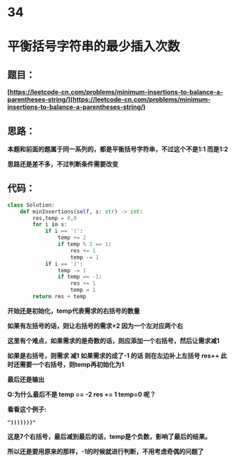 # 34


# **平衡括号字符串的最少插入次数**

## **题目：**

**[https://leetcode-cn.com/problems/minimum-insertions-to-balance-a-parentheses-string/](https://leetcode-cn.com/problems/minimum-insertions-to-balance-a-parentheses-string/)**

## **思路：**

**本题和前面的题属于同一系列的，都是平衡括号字符串，不过这个不是1:1 而是1:2**

**思路还是差不多，不过判断条件需要改变**

## **代码：**

```python
class Solution:
    def minInsertions(self, s: str) -> int:
        res,temp = 0,0
        for i in s:
            if i == '(':
                temp += 2
                if temp % 2 == 1:
                    res += 1
                    temp -= 1
            if i == ')':
                temp -= 1
                if temp == -1:
                    res += 1
                    temp = 1
        return res + temp
```

**开始还是初始化，temp代表需求的右括号的数量**

**如果有左括号的话，则让右括号的需求+2 因为一个左对应两个右**

**这里有个难点，如果需求的是奇数的话，则应添加一个右括号，然后让需求减1**

**如果是右括号，则需求 减1 如果需求的成了-1 的话  则在左边补上左括号 res++ 此时还需要一个右括号，则temp再初始化为1**

**最后还是输出**

**Q:为什么最后不是 temp == -2   res += 1   temp=0 呢？**

**看看这个例子:**

**`")))))))"`**

**这是7个右括号，最后减到最后的话，temp是个负数，影响了最后的结果。**

**所以还是要用原来的那样，-1的时候就进行判断，不用考虑奇偶的问题了**


